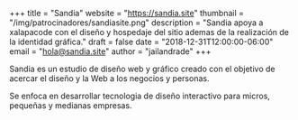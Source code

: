 +++
title = "Sandia"
website = "https://sandia.site"
thumbnail = "/img/patrocinadores/sandiasite.png"
description = "Sandia apoya a xalapacode con el diseño y hospedaje del sitio ademas de la realización de la identidad gráfica."
draft = false
date = "2018-12-31T12:00:00-06:00"
email = "hola@sandia.site"
author = "jailandrade"
+++

Sandia es un estudio de diseño web y gráfico creado con el objetivo de acercar el diseño y la Web a los negocios y personas.

Se enfoca en desarrollar tecnologia de diseño interactivo para micros, pequeñas y medianas empresas.


